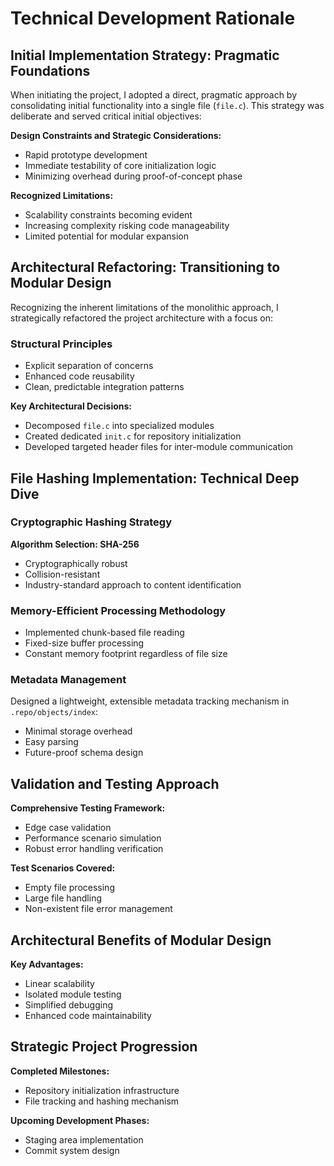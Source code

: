 
# Technical Development Rationale

## Initial Implementation Strategy: Pragmatic Foundations

When initiating the project, I adopted a direct, pragmatic approach by consolidating initial functionality into a single file (`file.c`). This strategy was deliberate and served critical initial objectives:

**Design Constraints and Strategic Considerations:**
- Rapid prototype development
- Immediate testability of core initialization logic
- Minimizing overhead during proof-of-concept phase

**Recognized Limitations:**
- Scalability constraints becoming evident
- Increasing complexity risking code manageability
- Limited potential for modular expansion

## Architectural Refactoring: Transitioning to Modular Design

Recognizing the inherent limitations of the monolithic approach, I strategically refactored the project architecture with a focus on:

### Structural Principles
- Explicit separation of concerns
- Enhanced code reusability
- Clean, predictable integration patterns

**Key Architectural Decisions:**
- Decomposed `file.c` into specialized modules
- Created dedicated `init.c` for repository initialization
- Developed targeted header files for inter-module communication

## File Hashing Implementation: Technical Deep Dive

### Cryptographic Hashing Strategy
**Algorithm Selection: SHA-256**
- Cryptographically robust
- Collision-resistant
- Industry-standard approach to content identification

### Memory-Efficient Processing Methodology
- Implemented chunk-based file reading
- Fixed-size buffer processing
- Constant memory footprint regardless of file size

### Metadata Management
Designed a lightweight, extensible metadata tracking mechanism in `.repo/objects/index`:
- Minimal storage overhead
- Easy parsing
- Future-proof schema design

## Validation and Testing Approach

**Comprehensive Testing Framework:**
- Edge case validation
- Performance scenario simulation
- Robust error handling verification

**Test Scenarios Covered:**
- Empty file processing
- Large file handling
- Non-existent file error management

## Architectural Benefits of Modular Design

**Key Advantages:**
- Linear scalability
- Isolated module testing
- Simplified debugging
- Enhanced code maintainability

## Strategic Project Progression

**Completed Milestones:**
- Repository initialization infrastructure
- File tracking and hashing mechanism

**Upcoming Development Phases:**
- Staging area implementation
- Commit system design

